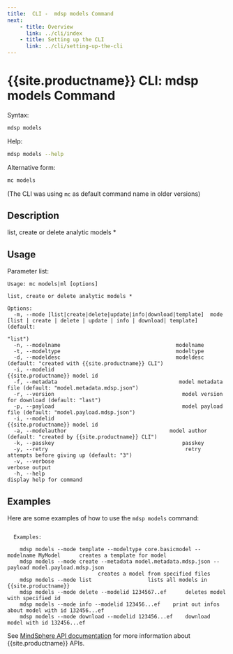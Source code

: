 ```yaml
---
title:  CLI -  mdsp models Command
next:
    - title: Overview
      link: ../cli/index
    - title: Setting up the CLI
      link: ../cli/setting-up-the-cli
---
```


# {{site.productname}} CLI: mdsp models Command

Syntax:

```bash
mdsp models
```

Help:

```bash
mdsp models --help
```

Alternative form:

```bash
mc models
```

(The CLI was using `mc` as default command name in older versions)

## Description

list, create or delete analytic models *

## Usage

Parameter list:

```text
Usage: mc models|ml [options]

list, create or delete analytic models *

Options:
  -m, --mode [list|create|delete|update|info|download|template]  mode [list | create | delete | update | info | download| template] (default:
                                                                 "list")
  -n, --modelname                                     modelname
  -t, --modeltype                                     modeltype
  -d, --modeldesc                                     modeldesc (default: "created with {{site.productname}} CLI")
  -i, --modelid                                         {{site.productname}} model id
  -f, --metadata                                       model metadata file (default: "model.metadata.mdsp.json")
  -r, --version                                         model version for download (default: "last")
  -p, --payload                                         model payload file (default: "model.payload.mdsp.json")
  -i, --modelid                                         {{site.productname}} model id
  -a, --modelauthor                                 model author (default: "created by {{site.productname}} CLI")
  -k, --passkey                                         passkey
  -y, --retry                                            retry attempts before giving up (default: "3")
  -v, --verbose                                                  verbose output
  -h, --help                                                     display help for command

```

## Examples

Here are some examples of how to use the `mdsp models` command:

```text

  Examples:

    mdsp models --mode template --modeltype core.basicmodel --modelname MyModel 	 creates a template for model
    mdsp models --mode create --metadata model.metadata.mdsp.json --payload model.payload.mdsp.json 
							 creates a model from specified files
    mdsp models --mode list 				 lists all models in {{site.productname}}
    mdsp models --mode delete --modelid 1234567..ef 	 deletes model with specified id
    mdsp models --mode info --modelid 123456...ef 	 print out infos about model with id 132456...ef
    mdsp models --mode download --modelid 123456...ef 	 download model with id 132456...ef

```

See [MindSphere API documentation](https://documentation.mindsphere.io/MindSphere/apis/index.html) for more information about {{site.productname}} APIs.
